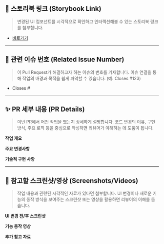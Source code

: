 ## 📖 스토리북 링크 (Storybook Link)

> 변경된 UI 컴포넌트를 시각적으로 확인하고 인터랙션해볼 수 있는 스토리북 링크를 첨부합니다.

- [바로가기]()

---

## 🔗 관련 이슈 번호 (Related Issue Number)

> 이 Pull Request가 해결하고자 하는 이슈의 번호를 기재합니다. 이슈 연결을 통해 작업의 배경과 목적을 쉽게 파악할 수 있습니다. (예: Closes #123)

- Closes #

---

## ✨ PR 세부 내용 (PR Details)

> 이번 PR에서 어떤 작업을 했는지 상세하게 설명합니다. 코드 변경의 이유, 구현 방식, 주요 로직 등을 중심으로 작성하면 리뷰어가 이해하는 데 도움이 됩니다.

**작업 개요**

**주요 변경사항**

**기술적 구현 사항**

---

## 📸 참고할 스크린샷/영상 (Screenshots/Videos)

> 작업 내용과 관련된 시각적인 자료가 있다면 첨부합니다. UI 변경이나 새로운 기능의 동작 방식을 보여주는 스크린샷 또는 영상을 활용하면 리뷰어의 이해를 돕습니다.

**UI 변경 전/후 스크린샷**

**기능 동작 영상**

**추가 참고 자료**
